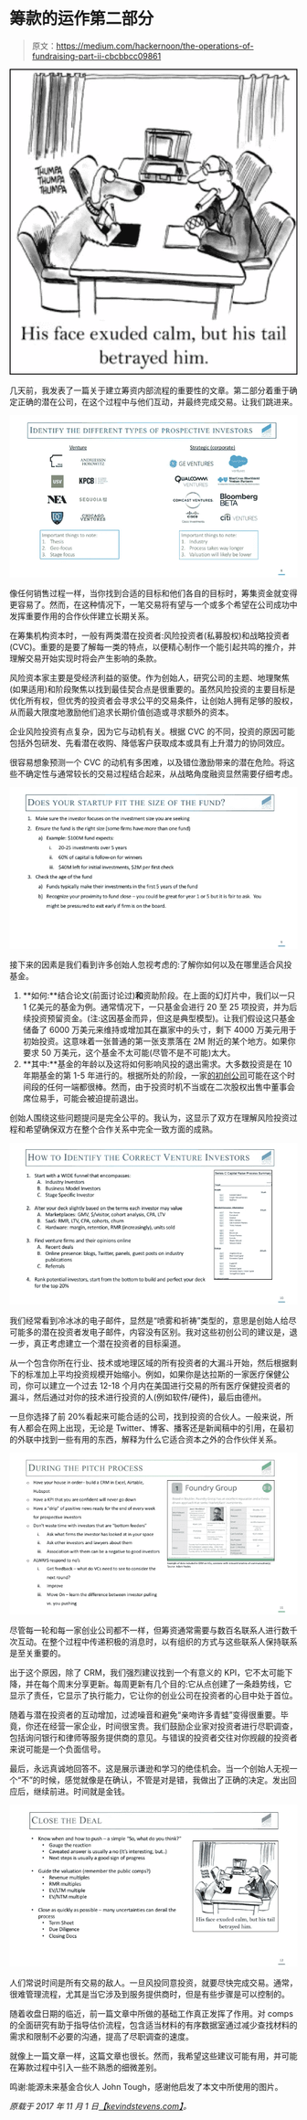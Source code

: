 # 筹款的运作第二部分

> 原文：<https://medium.com/hackernoon/the-operations-of-fundraising-part-ii-cbcbbcc09861>

![](img/7068251157f0a2a12360fac0b6cecafa.png)

几天前，我发表了一篇关于建立筹资内部流程的重要性的文章。第二部分着重于确定正确的潜在公司，在这个过程中与他们互动，并最终完成交易。让我们跳进来。

![](img/47b37834fad336be6a8d0cfc18289c11.png)

像任何销售过程一样，当你找到合适的目标和他们各自的目标时，筹集资金就变得更容易了。然而，在这种情况下，一笔交易将有望与一个或多个希望在公司成功中发挥重要作用的合作伙伴建立长期关系。

在筹集机构资本时，一般有两类潜在投资者:风险投资者(私募股权)和战略投资者(CVC)。重要的是要了解每一类的特点，以便精心制作一个能引起共鸣的推介，并理解交易开始实现时将会产生影响的条款。

风险资本家主要是受经济利益的驱使。作为创始人，研究公司的主题、地理聚焦(如果适用)和阶段聚焦以找到最佳契合点是很重要的。虽然风险投资的主要目标是优化所有权，但优秀的投资者会寻求公平的交易条件，让创始人拥有足够的股权，从而最大限度地激励他们追求长期价值创造或寻求额外的资本。

企业风险投资有点复杂，因为它与动机有关。根据 CVC 的不同，投资的原因可能包括外包研发、先看潜在收购、降低客户获取成本或具有上升潜力的协同效应。

很容易想象预测一个 CVC 的动机有多困难，以及错位激励带来的潜在危险。将这些不确定性与通常较长的交易过程结合起来，从战略角度融资显然需要仔细考虑。

![](img/c0c6598df6a9a2c896ef6865818211f0.png)

接下来的因素是我们看到许多创始人忽视考虑的:了解你如何以及在哪里适合风投基金。

1.  **如何:**结合论文(前面讨论过)**和**资助阶段。在上面的幻灯片中，我们以一只 1 亿美元的基金为例。通常情况下，一只基金会进行 20 至 25 项投资，并为后续投资预留资金。(注:这因基金而异，但这是典型模型)。让我们假设这只基金储备了 6000 万美元来维持或增加其在赢家中的头寸，剩下 4000 万美元用于初始投资。这意味着一张普通的第一张支票落在 2M 附近的某个地方。如果你要求 50 万美元，这个基金不太可能(尽管不是不可能)太大。
2.  **其中:**基金的年龄以及这将如何影响风投的退出需求。大多数投资是在 10 年期基金的第 1-5 年进行的。根据所处的阶段，一家[的初创公司](https://hackernoon.com/tagged/startup)可能在这个时间段的任何一端都很棒。然而，由于投资时机不当或在二次股权出售中董事会席位易手，可能会被迫提前退出。

创始人围绕这些问题提问是完全公平的。我认为，这显示了双方在理解风险投资过程和希望确保双方在整个合作关系中完全一致方面的成熟。

![](img/5722ffc511cfd450e897b4d8b558fc7a.png)

我们经常看到冷冰冰的电子邮件，显然是“喷雾和祈祷”类型的，意思是创始人给尽可能多的潜在投资者发电子邮件，内容没有区别。我对这些初创公司的建议是，退一步，真正考虑建立一个潜在投资者的目标渠道。

从一个包含你所在行业、技术或地理区域的所有投资者的大漏斗开始，然后根据剩下的标准加上平均投资规模开始缩小。例如，如果你是达拉斯的一家医疗保健公司，你可以建立一个过去 12-18 个月内在美国进行交易的所有医疗保健投资者的漏斗，然后通过对你的技术进行投资的人(例如软件/硬件)，最后由德州。

一旦你选择了前 20%看起来可能合适的公司，找到投资的合伙人。一般来说，所有人都会在网上出现，无论是 Twitter、博客、播客还是新闻稿中的引用，在最初的外联中找到一些有用的东西，解释为什么它适合资本之外的合作伙伴关系。

![](img/e5af74b2c1f2be39067f34186754d75e.png)

尽管每一轮和每一家创业公司都不一样，但筹资通常需要与数百名联系人进行数千次互动。在整个过程中传递积极的消息时，以有组织的方式与这些联系人保持联系是至关重要的。

出于这个原因，除了 CRM，我们强烈建议找到一个有意义的 KPI，它不太可能下降，并在每个周末分享更新。每周更新有几个目的:它从点创建了一条趋势线，它显示了责任，它显示了执行能力，它让你的创业公司在投资者的心目中处于首位。

随着与潜在投资者的互动增加，过滤噪音和避免“亲吻许多青蛙”变得很重要。毕竟，你还在经营一家企业，时间很宝贵。我们鼓励企业家对投资者进行尽职调查，包括询问银行和律师等服务提供商的意见。与错误的投资者交往对你觊觎的投资者来说可能是一个负面信号。

最后，永远真诚地回答不。这是展示谦逊和学习的绝佳机会。当一个创始人无视一个“不”的时候，感觉就像是在确认，不管是对是错，我做出了正确的决定。发出回应后，继续前进。时间就是金钱。

![](img/6945e8d24d85c1d3bc35257585f84ad0.png)

人们常说时间是所有交易的敌人。一旦风投同意投资，就要尽快完成交易。通常，很难管理流程，尤其是当它涉及到服务提供商时，但是有些步骤是可以控制的。

随着收盘日期的临近，前一篇文章中所做的基础工作真正发挥了作用。对 comps 的全面研究有助于指导估价流程，包含适当材料的有序数据室通过减少查找材料的需求和限制不必要的沟通，提高了尽职调查的速度。

就像上一篇文章一样，这篇文章也很长。然而，我希望这些建议可能有用，并可能在筹款过程中引入一些不熟悉的细微差别。

鸣谢:能源未来基金合伙人 John Tough，感谢他启发了本文中所使用的图片。

*原载于 2017 年 11 月 1 日*[*【kevindstevens.com】*](http://kevindstevens.com/2017/11/the-operations-of-fundraising-part-ii/)*。*